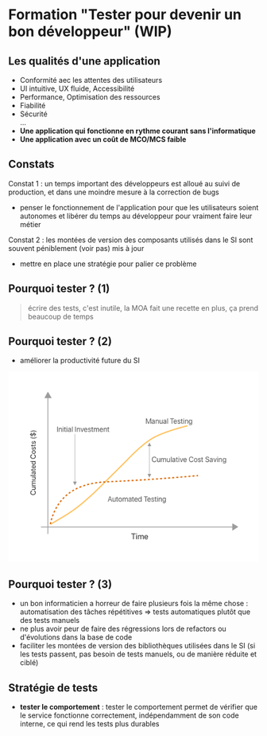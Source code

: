 # Formation "Tester pour devenir un bon développeur" (WIP)

## Les qualités d'une application

- Conformité aec les attentes des utilisateurs
- UI intuitive, UX fluide, Accessibilité
- Performance, Optimisation des ressources
- Fiabilité
- Sécurité   
  ...
- **Une application qui fonctionne en rythme courant sans l'informatique**
- **Une application avec un coût de MCO/MCS faible**

## Constats

Constat 1 : un temps important des développeurs est alloué au suivi de production, et dans une moindre mesure à la correction de bugs

- penser le fonctionnement de l'application pour que les utilisateurs soient autonomes et libérer du temps au développeur pour vraiment faire leur métier

Constat 2 : les montées de version des composants utilisés dans le SI sont souvent péniblement (voir pas) mis à jour

- mettre en place une stratégie pour palier ce problème

## Pourquoi tester ? (1)

> écrire des tests, c'est inutile, la MOA fait une recette
> en plus, ça prend beaucoup de temps

## Pourquoi tester ? (2)

- améliorer la productivité future du SI

![image coût de la maintenance](./cout_maintenance.png)

## Pourquoi tester ? (3)

- un bon informaticien a horreur de faire plusieurs fois la même chose : automatisation des tâches répétitives => tests automatiques plutôt que des tests manuels
- ne plus avoir peur de faire des régressions lors de refactors ou d'évolutions dans la base de code
- faciliter les montées de version des bibliothèques utilisées dans le SI (si les tests passent, pas besoin de tests manuels, ou de manière réduite et ciblé)

## Stratégie de tests

- **tester le comportement**  : tester le comportement permet de vérifier que le service fonctionne correctement, indépendamment de son code interne, ce qui rend les tests plus durables
